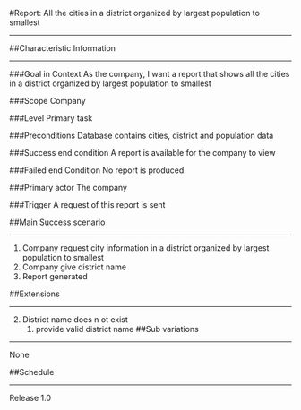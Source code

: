 #Report: All the cities in a district organized by largest population to smallest

---
##Characteristic Information

---
###Goal in Context
As the company, I want a report that shows all the cities in a district organized by largest population to smallest

###Scope
Company

###Level
Primary task

###Preconditions
Database contains cities, district and population data

###Success end condition
A report is available for the company to view

###Failed end Condition
No report is produced.

###Primary actor
The company

###Trigger
A request of this report is sent

##Main Success scenario

---
1. Company request city information in a district organized by largest population to smallest
2. Company give district name
3. Report generated

##Extensions

---
2. District name does n ot exist
   1. provide valid district name
##Sub variations

---
None

##Schedule

---
Release 1.0

